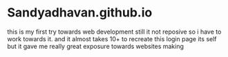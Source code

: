 # Sandyadhavan.github.io

this is my first try towards web development still it not reposive so i have to work towards it.
and it almost takes 10+ to recreate this login page its self but it gave me really great exposure towards websites making
